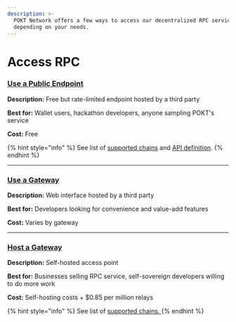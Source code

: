 ```yaml
---
description: >-
  POKT Network offers a few ways to access our decentralized RPC service,
  depending on your needs.
---
```


# Access RPC

### [Use a Public Endpoint ](public-endpoints.md)

**Description:** Free but rate-limited endpoint hosted by a third party

**Best for:** Wallet users, hackathon developers, anyone sampling POKT's service

**Cost:** Free

{% hint style="info" %}
See list of [supported chains](../reference/supported-chains.md) and [API definition](../reference/api-definition.md).&#x20;
{% endhint %}

***

### [Use a Gateway](use-a-gateway/)&#x20;

**Description:** Web interface hosted by a third party

**Best for:**  Developers looking for convenience and value-add features

**Cost:** Varies by gateway

***

### [Host a Gateway](../gateways/host-a-gateway/)&#x20;

**Description:** Self-hosted access point

**Best for:** Businesses selling RPC service, self-sovereign developers willing to do more work

**Cost:**  Self-hosting costs + $0.85 per million relays

{% hint style="info" %}
See list of [supported chains. ](../reference/supported-chains.md)
{% endhint %}
